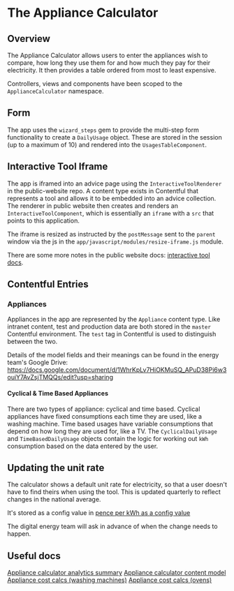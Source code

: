 # The Appliance Calculator

## Overview

The Appliance Calculator allows users to enter the appliances wish to compare, how long they use them for and how much they pay for
their electricity. It then provides a table ordered from most to least expensive.

Controllers, views and components have been scoped to the `ApplianceCalculator` namespace.

## Form

The app uses the `wizard_steps` gem to provide the multi-step form functionality to create a `DailyUsage` object. These are stored in the
session (up to a maximum of 10) and rendered into the `UsagesTableComponent`.

## Interactive Tool Iframe

The app is iframed into an advice page using the `InteractiveToolRenderer` in the public-website repo. A content type exists in Contentful that represents a tool and allows it to be embedded into an advice collection. The renderer in public website then creates and renders an `InteractiveToolComponent`, which is essentially an `iframe` with a `src` that points to this application.

The iframe is resized as instructed by the `postMessage` sent to the `parent` window via the js in the `app/javascript/modules/resize-iframe.js` module.

There are some more notes in the public website docs: [interactive tool docs](https://github.com/citizensadvice/public-website/blob/f019add8aac688659f61548afcff727811d281d4/docs/advice/interactive-tools.md?plain=1#L1).

## Contentful Entries

### Appliances

Appliances in the app are represented by the `Appliance` content type. Like intranet content, test and production data are both stored in the `master` Contentful environment. The `test` tag in Contentful is used to distinguish between the two.

Details of the model fields and their meanings can be found in the energy team's Google Drive: https://docs.google.com/document/d/1WhrKpLv7HiOKMuSQ_APuD38Pi6w3ouiY7AvZsjTMQQs/edit?usp=sharing

#### Cyclical & Time Based Appliances

There are two types of appliance: cyclical and time based.  Cyclical appliances have fixed consumptions each time they are used, like a washing machine.  Time based usages have variable consumptions that depend on how long they are used for, like a TV.  The `CyclicalDailyUsage` and `TimeBasedDailyUsage` objects contain the logic for working out `kWh` consumption based on the data entered by the user.

## Updating the unit rate

The calculator shows a default unit rate for electricity, so that a user doesn't have to find theirs when using the tool.  This is updated
quarterly to reflect changes in the national average.

It's stored as a config value in [pence per kWh as a config value](../../config/application.rb)

The digital energy team will ask in advance of when the change needs to happen.

## Useful docs

[Appliance calculator analytics summary](https://docs.google.com/document/d/1XHtGyj5pdbtWv-5etS1h5l9g0LHWwzLCbnPM2Y65qCs/edit?tab=t.0)
[Appliance calculator content model](https://docs.google.com/document/d/1WhrKpLv7HiOKMuSQ_APuD38Pi6w3ouiY7AvZsjTMQQs/edit?tab=t.0#heading=h.502rkuylsq6b)
[Appliance cost calcs (washing machines)](https://docs.google.com/document/d/1E7pd5Q16FF0sHoev2Dd3_n1DdCLz2w9y_E9I_gJijmg/edit?tab=t.0)
[Appliance cost calcs (ovens)](https://docs.google.com/document/d/1E7pd5Q16FF0sHoev2Dd3_n1DdCLz2w9y_E9I_gJijmg/edit?tab=t.0)
